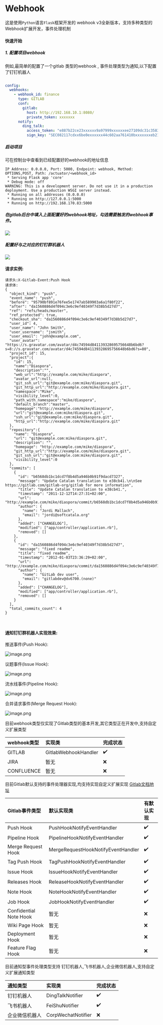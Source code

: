Webhook
=========

这是使用`Python`语言`Flask`框架开发的 webhook v3全新版本，支持多种类型的Webhook扩展开发，事件处理机制

#### 快速开始

##### 1. 配置项目webhook

例如,最简单的配置了一个gitlab 类型的webhook , 事件处理类型为通知,以下配置了钉钉机器人

```yaml

config:
  webhooks:
    - webhook_id: finance
      type: GITLAB
      conf:
        gitlab:
          host: http://192.168.10.1:8080/
          private_token: xxxxxxx
      notify:
        ding_talk:
          access_token: "e887b22ce23xxxxxx9a97999xxxxxxee27109dc31c3583bexxx21550c8"
          sign_key: "SEC082117cdxx6be0exxxxxx44c602aa761410bxxxxxxxeb217"


```

##### 启动项目

可在控制台中查看到已经配置好的webhook的地址信息

```text
IP Address: 0.0.0.0, Port: 5000, Endpoint: webhook, Method: OPTIONS,POST, Path: /actuator/<webhook_id>
 * Serving Flask app 'core'
 * Debug mode: off
WARNING: This is a development server. Do not use it in a production deployment. Use a production WSGI server instead.
 * Running on all addresses (0.0.0.0)
 * Running on http://127.0.0.1:5000
 * Running on http://192.168.170.83:5000

```

##### 在gitlab后台中填入上面配置好的webhook地址，勾选需要触发的webhook事件。

![](https://img2023.cnblogs.com/blog/994599/202306/994599-20230613112658948-2091790637.png)

##### 配置好与之对应的钉钉群机器人

![](https://img2023.cnblogs.com/blog/994599/202306/994599-20230613113119870-930852617.png)

#### 请求实例:

```text
请求头:X-Gitlab-Event:Push Hook
请求体:
{
  "object_kind": "push",
  "event_name": "push",
  "before": "95790bf891e76fee5e1747ab589903a6a1f80f22",
  "after": "da1560886d4f094c3e6c9ef40349f7d38b5d27d7",
  "ref": "refs/heads/master",
  "ref_protected": true,
  "checkout_sha": "da1560886d4f094c3e6c9ef40349f7d38b5d27d7",
  "user_id": 4,
  "user_name": "John Smith",
  "user_username": "jsmith",
  "user_email": "john@example.com",
  "user_avatar": "https://s.gravatar.com/avatar/d4c74594d841139328695756648b6bd6?s=8://s.gravatar.com/avatar/d4c74594d841139328695756648b6bd6?s=80",
  "project_id": 15,
  "project":{
    "id": 15,
    "name":"Diaspora",
    "description":"",
    "web_url":"http://example.com/mike/diaspora",
    "avatar_url":null,
    "git_ssh_url":"git@example.com:mike/diaspora.git",
    "git_http_url":"http://example.com/mike/diaspora.git",
    "namespace":"Mike",
    "visibility_level":0,
    "path_with_namespace":"mike/diaspora",
    "default_branch":"master",
    "homepage":"http://example.com/mike/diaspora",
    "url":"git@example.com:mike/diaspora.git",
    "ssh_url":"git@example.com:mike/diaspora.git",
    "http_url":"http://example.com/mike/diaspora.git"
  },
  "repository":{
    "name": "Diaspora",
    "url": "git@example.com:mike/diaspora.git",
    "description": "",
    "homepage": "http://example.com/mike/diaspora",
    "git_http_url":"http://example.com/mike/diaspora.git",
    "git_ssh_url":"git@example.com:mike/diaspora.git",
    "visibility_level":0
  },
  "commits": [
    {
      "id": "b6568db1bc1dcd7f8b4d5a946b0b91f9dacd7327",
      "message": "Update Catalan translation to e38cb41.\n\nSee https://gitlab.com/gitlab-org/gitlab for more information",
      "title": "Update Catalan translation to e38cb41.",
      "timestamp": "2011-12-12T14:27:31+02:00",
      "url": "http://example.com/mike/diaspora/commit/b6568db1bc1dcd7f8b4d5a946b0b91f9dacd7327",
      "author": {
        "name": "Jordi Mallach",
        "email": "jordi@softcatala.org"
      },
      "added": ["CHANGELOG"],
      "modified": ["app/controller/application.rb"],
      "removed": []
    },
    {
      "id": "da1560886d4f094c3e6c9ef40349f7d38b5d27d7",
      "message": "fixed readme",
      "title": "fixed readme",
      "timestamp": "2012-01-03T23:36:29+02:00",
      "url": "http://example.com/mike/diaspora/commit/da1560886d4f094c3e6c9ef40349f7d38b5d27d7",
      "author": {
        "name": "GitLab dev user",
        "email": "gitlabdev@dv6700.(none)"
      },
      "added": ["CHANGELOG"],
      "modified": ["app/controller/application.rb"],
      "removed": []
    }
  ],
  "total_commits_count": 4
}



```

#### 通知钉钉群机器人实现效果:

推送事件(Push Hook):

![image.png](https://p9-juejin.byteimg.com/tos-cn-i-k3u1fbpfcp/5b40cf05991c4e09be7b1a6cc6878bc9~tplv-k3u1fbpfcp-watermark.image?)

议题事件(Issue Hook):

![image.png](https://p9-juejin.byteimg.com/tos-cn-i-k3u1fbpfcp/0bd1d11e732e45e7bd99a2e0a5731bdc~tplv-k3u1fbpfcp-watermark.image?)

流水线事件(Pipeline Hook):

![image.png](https://p9-juejin.byteimg.com/tos-cn-i-k3u1fbpfcp/be50a07007fe493c83ecb7e0491625bb~tplv-k3u1fbpfcp-watermark.image?)

合并请求事件(Merge Request Hook):

![image.png](https://p1-juejin.byteimg.com/tos-cn-i-k3u1fbpfcp/26ecf69c83b14f7ab53b3ecc974230e3~tplv-k3u1fbpfcp-watermark.image?)

目前webhook类型仅实现了Gitlab类型的基本开发,其它类型正在开发中,支持自定义扩展类型

| webhook类型  | 实现类                  | 完成状态 |
|:-----------|:---------------------|:-----|
| GITLAB     | GitlabWebhookHandler | ✔️   |
| JIRA       | 暂无                   | ❌    |
| CONFLUENCE | 暂无                   | ❌    |

目前Gitlab默认支持的事件处理器实现,均支持实现自定义扩展实现
[Gitlab文档地址](https://docs.gitlab.com/ee/user/project/integrations/webhooks.html)

| Gitlab事件类型             | 默认实现类                              | 有默认实现 |
|:-----------------------|:-----------------------------------|:------|
| Push Hook              | PushHookNotifyEventHandler         | ✔️    |
| Pipeline Hook          | PipelineHookNotifyEventHandler     | ️✔️   |
| Merge Request Hook     | MergeRequestHookNotifyEventHandler | ✔️    |
| Tag Push Hook          | TagPushHookNotifyEventHandler      | ✔️    |
| Issue Hook             | IssueHookNotifyEventHandler        | ✔️    |
| Releases Hook          | ReleaseHookNotifyEventHandler      | ✔️    |
| Note Hook              | NoteHookNotifyEventHandler         | ✔️    |
| Job Hook               | JobHookNotifyEventHandler          | ✔️    |
| Confidential Note Hook | 暂无                                 | ❌     |
| Wiki Page Hook         | 暂无                                 | ❌     |
| Deployment Hook        | 暂无                                 | ❌     |
| Feature Flag Hook      | 暂无                                 | ❌     |

目前通知型事件处理类型支持 钉钉机器人,飞书机器人,企业微信机器人,支持自定义扩展通知类型

| 通知类型    | 实现类                | 完成状态 |
|:--------|:-------------------|:-----|
| 钉钉机器人   | DingTalkNotifier   | ✔️   |
| 飞书机器人   | FeiShuNotifier     | ✔️   |
| 企业微信机器人 | CorpWechatNotifier | ❌    |
